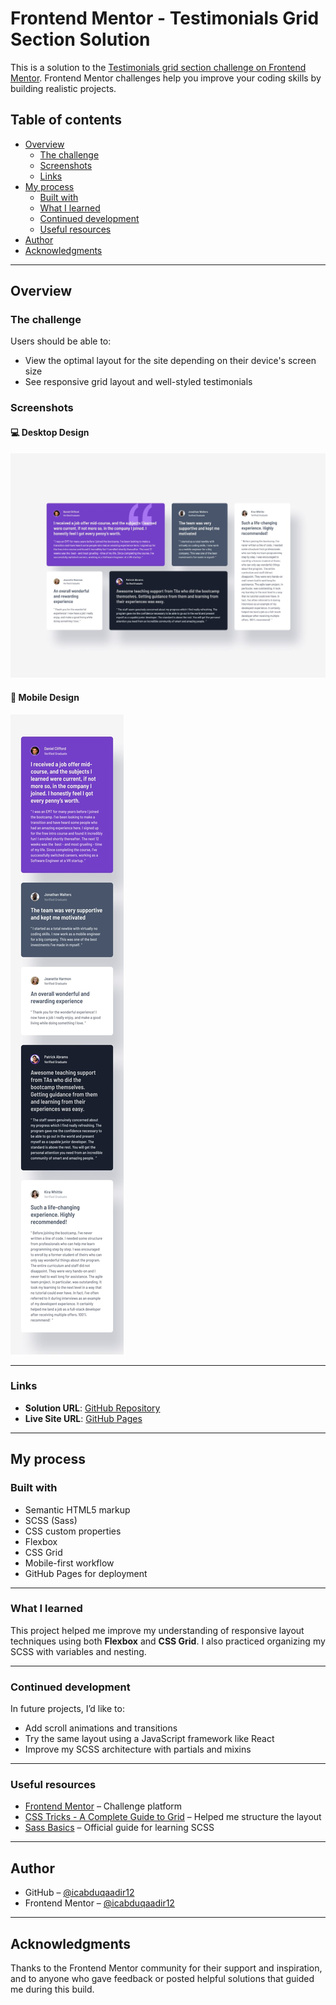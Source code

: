 # Frontend Mentor - Testimonials Grid Section Solution

This is a solution to the [Testimonials grid section challenge on Frontend Mentor](https://www.frontendmentor.io/challenges/testimonials-grid-section-Nnw6J7Un7). Frontend Mentor challenges help you improve your coding skills by building realistic projects. 

## Table of contents

- [Overview](#overview)
  - [The challenge](#the-challenge)
  - [Screenshots](#screenshots)
  - [Links](#links)
- [My process](#my-process)
  - [Built with](#built-with)
  - [What I learned](#what-i-learned)
  - [Continued development](#continued-development)
  - [Useful resources](#useful-resources)
- [Author](#author)
- [Acknowledgments](#acknowledgments)

---

## Overview

### The challenge

Users should be able to:

- View the optimal layout for the site depending on their device's screen size
- See responsive grid layout and well-styled testimonials

### Screenshots

#### 💻 Desktop Design

![Desktop Screenshot](./design/desktop-design.jpg)

#### 📱 Mobile Design

![Mobile Screenshot](./design/mobile-design.jpg)

---

### Links

- **Solution URL**: [GitHub Repository](https://github.com/icabduqaadir12/testimonials-grid-section)
- **Live Site URL**: [GitHub Pages](https://icabduqaadir12.github.io/testimonials-grid-section)

---

## My process

### Built with

- Semantic HTML5 markup
- SCSS (Sass)
- CSS custom properties
- Flexbox
- CSS Grid
- Mobile-first workflow
- GitHub Pages for deployment

---

### What I learned

This project helped me improve my understanding of responsive layout techniques using both **Flexbox** and **CSS Grid**. I also practiced organizing my SCSS with variables and nesting.

---

### Continued development

In future projects, I’d like to:

- Add scroll animations and transitions
- Try the same layout using a JavaScript framework like React
- Improve my SCSS architecture with partials and mixins

---

### Useful resources

- [Frontend Mentor](https://www.frontendmentor.io/) – Challenge platform
- [CSS Tricks - A Complete Guide to Grid](https://css-tricks.com/snippets/css/complete-guide-grid/) – Helped me structure the layout
- [Sass Basics](https://sass-lang.com/guide) – Official guide for learning SCSS

---

## Author

- GitHub – [@icabduqaadir12](https://github.com/icabduqaadir12)
- Frontend Mentor – [@icabduqaadir12](https://www.frontendmentor.io/profile/icabduqaadir12)

---

## Acknowledgments

Thanks to the Frontend Mentor community for their support and inspiration, and to anyone who gave feedback or posted helpful solutions that guided me during this build.
